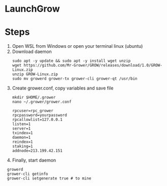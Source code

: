 # LaunchGrow

# Steps
1. Open WSL from Windows or open your terminal linux (ubuntu)
2. Download daemon
   ```
   sudo apt -y update && sudo apt -y install wget unzip
   wget https://github.com/Mr-Grower/GROW/releases/download/1.0/GROW-Linux.zip
   unzip GROW-Linux.zip
   sudo mv growerd grower-tx grower-cli grower-qt /usr/bin

3. Create grower.conf, copy variables and save file
   ```
   mkdir $HOME/.grower
   nano ~/.grower/grower.conf

   rpcuser=rpc_grower
   rpcpassword=yourpassword
   rpcallowlist=127.0.0.1
   listen=1
   server=1
   txindex=1
   daemon=1
   reindex=1
   staking=1
   addnode=213.199.42.151

4. Finally, start daemon
  ```
   growerd
   grower-cli getinfo
   grower-cli setgenerate true # to mine
